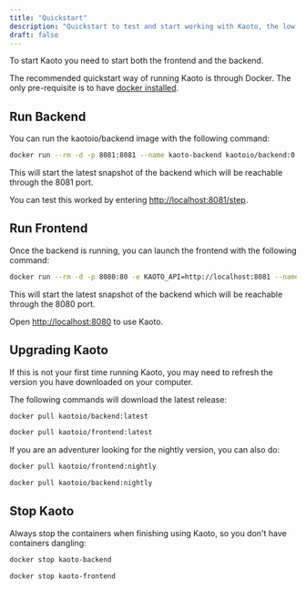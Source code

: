 ```yaml
---
title: "Quickstart"
description: "Quickstart to test and start working with Kaoto, the low code and no code integration orchestration tool."
draft: false
---
```


To start Kaoto you need to start both the frontend and the backend. 

The recommended quickstart way of running Kaoto is through Docker. The only pre-requisite is to have [docker installed](https://docs.docker.com/get-docker/).

## Run Backend

You can run the kaotoio/backend image with the following command:

```bash
docker run --rm -d -p 8081:8081 --name kaoto-backend kaotoio/backend:0.2.0
```

This will start the latest snapshot of the backend which will be reachable through the 8081 port.

You can test this worked by entering [http://localhost:8081/step](http://localhost:8081/step).

## Run Frontend

Once the backend is running, you can launch the frontend with the following command:

```bash
docker run --rm -d -p 8080:80 -e KAOTO_API=http://localhost:8081 --name kaoto-frontend kaotoio/frontend:0.2.0
```

This will start the latest snapshot of the backend which will be reachable through the 8080 port.

Open [http://localhost:8080](http://localhost:8080) to use Kaoto.

## Upgrading Kaoto

If this is not your first time running Kaoto, you may need to refresh the version you have downloaded on your computer. 

The following commands will download the latest release:

```bash
docker pull kaotoio/backend:latest

docker pull kaotoio/frontend:latest
```

If you are an adventurer looking for the nightly version, you can also do:

```bash
docker pull kaotoio/frontend:nightly

docker pull kaotoio/backend:nightly
```

## Stop Kaoto

Always stop the containers when finishing using Kaoto, so you don't have containers dangling:

```bash
docker stop kaoto-backend

docker stop kaoto-frontend
```

